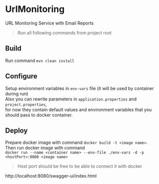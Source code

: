 # UrlMonitoring
URL Monitoring Service with Email Reports
> Run all following commands from project root

## Build

Run command `mvn clean install`

## Configure
Setup environment variables in `env-vars` file (it will be used by container during run) <br>
Also you can rewrite parameters in `application.properties` and `project.properties`,<br>
for now they contain default values and environment variables that you should pass to docker container.

## Deploy
Prepare docker image with command `docker build -t <image name>`.<br>
Then run docker image with command <br>
`docker run --name <container name> --env-file ./env-vars -d -p <hostPort>:8080 <image name>`
> Host port should be free to be able to connect it with docker
 
http://localhost:8080/swagger-ui/index.html

